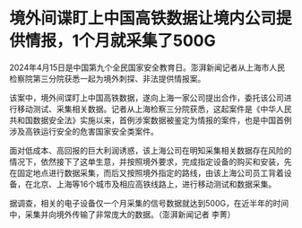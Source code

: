# 境外间谍盯上中国高铁数据让境内公司提供情报，1个月就采集了500G

2024年4月15日是中国第九个全民国家安全教育日。澎湃新闻记者从上海市人民检察院第三分院获悉一起为境外刺探、非法提供情报案。

该案中，境外间谍盯上中国高铁数据，遂向上海一家公司提出合作，委托该公司进行移动测试、采集相关数据。记者从上海检察三分院获悉，这起案件是《中华人民共和国数据安全法》实施以来，首例涉案数据被鉴定为情报的案件，也是中国首例涉及高铁运行安全的危害国家安全类案件。

面对低成本、高回报的巨大利润诱惑，该上海公司在明知采集相关数据存在风险的情况下，依然接下了这单生意，并按照境外要求，完成指定设备的购买和安装，先在固定地点进行数据采集，而后又按照境外指定的路线，由该上海公司员工背着设备，在北京、上海等16个城市及相应高铁线路上，进行移动测试和数据采集。

据调查，相关的电子设备仅一个月采集的信号数据就达到500G，在近半年的时间中，采集并向境外传输了非常庞大的数据。（澎湃新闻记者 李菁）

